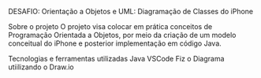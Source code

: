 DESAFIO:
Orientação a Objetos e UML: Diagramação de Classes do iPhone

Sobre o projeto
O projeto visa colocar em prática conceitos de Programação Orientada a Objetos, por meio da criação de um modelo conceitual do iPhone e posterior implementação em código Java.

Tecnologias e ferramentas utilizadas
Java
VSCode
Fiz o Diagrama utiilizando o Draw.io

